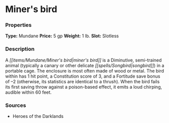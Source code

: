 ﻿---
Title: "Miner's bird"
Type: "Mundane"
Price: "5 gp"
Weight: "1 lb."
Slot: "Slotless"
Description: |
  "A miner's bird is a Diminutive, semi-trained animal (typically a canary or other delicate songbird) in a portable cage. The enclosure is most often made of wood or metal. The bird within has 1 hit point, a Constitution score of 3, and a Fortitude save bonus of –2 (otherwise, its statistics are identical to a thrush). When the bird fails its first saving throw against a poison-based effect, it emits a loud chirping, audible within 60 feet."
Sources: "['Heroes of the Darklands']"
---

# Miner's bird

### Properties

**Type:** Mundane **Price:** 5 gp **Weight:** 1 lb. **Slot:** Slotless

### Description

A _[[items/Mundane/Miner's bird|miner's bird]]_ is a Diminutive, semi-trained animal (typically a canary or other delicate _[[spells/Songbird|songbird]]_) in a portable cage. The enclosure is most often made of wood or metal. The bird within has 1 hit point, a Constitution score of 3, and a Fortitude save bonus of –2 (otherwise, its statistics are identical to a thrush). When the bird fails its first saving throw against a poison-based effect, it emits a loud chirping, audible within 60 feet.

### Sources

* Heroes of the Darklands